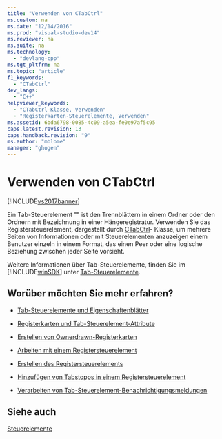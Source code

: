 ```yaml
---
title: "Verwenden von CTabCtrl"
ms.custom: na
ms.date: "12/14/2016"
ms.prod: "visual-studio-dev14"
ms.reviewer: na
ms.suite: na
ms.technology: 
  - "devlang-cpp"
ms.tgt_pltfrm: na
ms.topic: "article"
f1_keywords: 
  - "CTabCtrl"
dev_langs: 
  - "C++"
helpviewer_keywords: 
  - "CTabCtrl-Klasse, Verwenden"
  - "Registerkarten-Steuerelemente, Verwenden"
ms.assetid: 6bda6798-0085-4c09-a5ea-fe0e97af5c95
caps.latest.revision: 13
caps.handback.revision: "9"
ms.author: "mblome"
manager: "ghogen"
---
```

# Verwenden von CTabCtrl
[!INCLUDE[vs2017banner](../assembler/inline/includes/vs2017banner.md)]

Ein Tab\-Steuerelement "" ist den Trennblättern in einem Ordner oder den Ordnern mit Bezeichnung in einer Hängeregistratur.  Verwenden Sie das Registersteuerelement, dargestellt durch [CTabCtrl](../mfc/reference/ctabctrl-class.md)\- Klasse, um mehrere Seiten von Informationen oder mit Steuerelementen anzuzeigen einem Benutzer einzeln in einem Format, das einen Peer oder eine logische Beziehung zwischen jeder Seite vorsieht.  
  
 Weitere Informationen über Tab\-Steuerelemente, finden Sie im [!INCLUDE[winSDK](../atl/includes/winsdk_md.md)] unter [Tab\-Steuerelemente](http://msdn.microsoft.com/library/windows/desktop/bb760550).  
  
## Worüber möchten Sie mehr erfahren?  
  
-   [Tab\-Steuerelemente und Eigenschaftenblätter](../mfc/tab-controls-and-property-sheets.md)  
  
-   [Registerkarten und Tab\-Steuerelement\-Attribute](../mfc/tabs-and-tab-control-attributes.md)  
  
-   [Erstellen von Ownerdrawn\-Registerkarten](../mfc/making-owner-drawn-tabs.md)  
  
-   [Arbeiten mit einem Registersteuerelement](../mfc/working-with-a-tab-control.md)  
  
-   [Erstellen des Registersteuerelements](../mfc/creating-the-tab-control.md)  
  
-   [Hinzufügen von Tabstopps in einem Registersteuerelement](../mfc/adding-tabs-to-a-tab-control.md)  
  
-   [Verarbeiten von Tab\-Steuerelement\-Benachrichtigungsmeldungen](../mfc/processing-tab-control-notification-messages.md)  
  
## Siehe auch  
 [Steuerelemente](../mfc/controls-mfc.md)